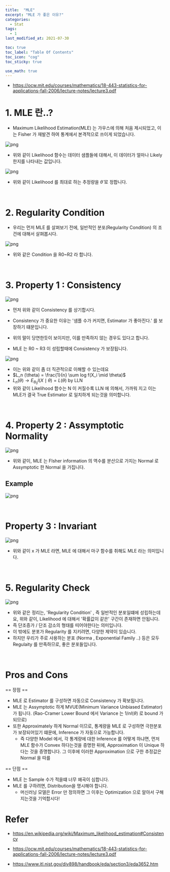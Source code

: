 ```yaml
---
title:  "MLE"
excerpt: "MLE 가 좋은 이유?"
categories:
  - Stat
tags:
  - 1
last_modified_at: 2021-07-30

toc: true
toc_label: "Table Of Contents"
toc_icon: "cog"
toc_sticky: true

use_math: true
---
```


- https://ocw.mit.edu/courses/mathematics/18-443-statistics-for-applications-fall-2006/lecture-notes/lecture3.pdf

#  1. MLE 란..?

- Maximum Likelihood Estimation(MLE) 는 가우스에 의해 처음 제시되었고, 이는 Fisher 가 재발견 하여 통계에서 본격적으로 쓰이게 되었습니다. 

![png](/assets/images/Stat/22_1.png)

- 위와 같이 Likelihood 함수는 데이터 샘플들에 대해서, 이 데이터가 얼마나 Likely 한지를 나타내는 값입니다. 

![png](/assets/images/Stat/22_2.png)

- 위와 같이 Likelihood 를 최대로 하는 추정량을 $\hat{\theta}$ 로 정합니다. 

<br>

# 2. Regularity Condition

- 우리는 먼저 MLE 를 살펴보기 전에, 일반적인 분포(Regularity Condition) 의 조건에 대해서 살펴봅시다.

![png](/assets/images/Stat/22_4.png)

- 위와 같은 Condition 을 R0~R2 라 합니다.

<br>

# 3. Property 1 : Consistency

![png](/assets/images/Stat/22_3.png)

- 먼저 위와 같이 Consistency 를 상기합시다. 
- Consistency 가 중요한 이유는 '샘플 수가 커지면, Estimator 가 좋아진다.' 를 보장하기 떄문입니다.
- 위의 말이 당연한듯이 보이지만, 이를 만족하지 않는 경우도 있다고 합니다.

- MLE 는 R0 ~ R3  이 성립할때에 Consistency 가 보장됩니다.

![png](/assets/images/Stat/22_7.png)

- 이는 위와 같이 좀 더 직관적으로 이해할 수 있는데요
- $L_n (\theta) = \frac{1}{n} \sum log f(X_i \mid \theta)$ 
- $L_n(\theta) \to E_{\theta_0} l(X\mid \theta) = L(\theta)$ by LLN
- 위와 같이 Likelihood 함수는 N 이 커질수록 LLN 에 의해서, 가까워 지고 이는 MLE가 결국 True Estimator 로 일치하게 되는것을 의미합니다. 

<br>

# 4. Property 2 : Assymptotic Normality

![png](/assets/images/Stat/22_5.png)

- 위와 같이, MLE 는 FIsher information 의 역수를 분산으로 가지는 Normal 로 Assymptotic 한 Normal 을 가집니다. 

## Example

![png](/assets/images/Stat/22_6.png)

<br>

# Property 3 : Invariant

![png](/assets/images/Stat/22_9.png)

- 위와 같이 x 가 MLE 라면, MLE 에 대해서 마구 함수를 취해도 MLE 라는 의미입니다. 

<br>

# 5. Regularity Check

![png](/assets/images/Stat/22_8.png)

- 위와 같은 정리는, 'Regularity Condition' , 즉 일반적인 분포일떄에 성립하는데요, 위와 같이, Likelihood 에 대해서 '확률값이 같은' 구간이 존재하면 안됩니다. 
- 즉 단조증가 / 단조 감소의 형태를 띠어야한다는 의미입니다.
- 이 밖에도 분포가 Regularity 를 지키려면, 다양한 제약이 있습니다.
- 하지만 우리가 주로 사용하는 분포 (Norma , Exponential Family ..) 등은 모두 Regulaity 를 만족하므로, 좋은 분포들입니다.

<br>

# Pros and Cons

== 장점 ==

- MLE 로 Estimator 를 구성하면 자동으로 Consistency 가 확보됩니다. 
- MLE 는 Assymptotic 하게 MVUE(Minimum Variance Unbiased Estimator) 가 됩니다. (Rao-Cramer Lower Bound 에서 Variance 는 $1/nI(\theta)$ 로 bound 가 되므로)
- 또한 Approximately 하게 Normal 이므로, 통계량을 MLE 로 구성하면 극한분포가 보장되어있기 떄문에, Inference 가 자동으로 가능합니다. 
  - 즉 다양한 Model 에서, 각 통계량에 대한 Inference 를 어떻게 하냐면, 먼저 MLE 함수가 Convex 하다는것을 증명한 뒤에, Approximation 이 Unique 하다는 것을 증명합니다. 그 이후에 이러한 Approximation 으로 구한 추정값은 Normal 을 따를

== 단점 ==

- MLE 는 Sample 수가 적을떄 너무 왜곡이 심합니다. 
- MLE 를 구하려면, Distribution을 명시해야 합니다. 
  - 머신러닝 모델은 Error 만 정의하면 그 이후는 Optimization 으로 알아서 구해지는것을 기억합시다! 



# Refer

- <https://en.wikipedia.org/wiki/Maximum_likelihood_estimation#Consistency>

- https://ocw.mit.edu/courses/mathematics/18-443-statistics-for-applications-fall-2006/lecture-notes/lecture3.pdf

- https://www.itl.nist.gov/div898/handbook/eda/section3/eda3652.htm

  
